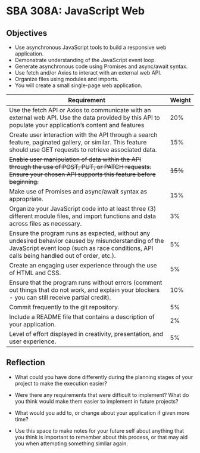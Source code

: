 # SBA 308A: JavaScript Web 

## Objectives
- Use asynchronous JavaScript tools to build a responsive web application.
- Demonstrate understanding of the JavaScript event loop.
- Generate asynchronous code using Promises and async/await syntax.
- Use fetch and/or Axios to interact with an external web API.
- Organize files using modules and imports.
- You will create a small single-page web application.

| Requirement | Weight |
| --- | --- |
| Use the fetch API or Axios to communicate with an external web API. Use the data provided by this API to populate your application’s content and features | 20% |
| Create user interaction with the API through a search feature, paginated gallery, or similar. This feature should use GET requests to retrieve associated data. | 15% |
| ~~Enable user manipulation of data within the API through the use of POST, PUT, or PATCH requests. Ensure your chosen API supports this feature before beginning.~~ | ~~15%~~ |
| Make use of Promises and async/await syntax as appropriate. | 15% |
| Organize your JavaScript code into at least three (3) different module files, and import functions and data across files as necessary. | 3% |
| Ensure the program runs as expected, without any undesired behavior caused by misunderstanding of the JavaScript event loop (such as race conditions, API calls being handled out of order, etc.). | 5% |
| Create an engaging user experience through the use of HTML and CSS. | 5% |
| Ensure that the program runs without errors (comment out things that do not work, and explain your blockers - you can still receive partial credit). | 10% |
| Commit frequently to the git repository. | 5% |
| Include a README file that contains a description of your application. | 2% |
| Level of effort displayed in creativity, presentation, and user experience. | 5% |

## Reflection
- What could you have done differently during the planning stages of your project to make the execution easier?

- Were there any requirements that were difficult to implement? What do you think would make them easier to implement in future projects?

- What would you add to, or change about your application if given more time?

- Use this space to make notes for your future self about anything that you think is important to remember about this process, or that may aid you when attempting something similar again.